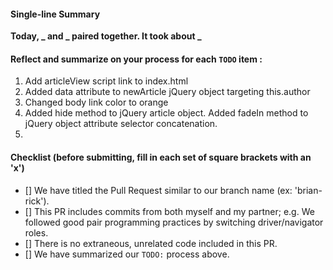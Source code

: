 #### Single-line Summary
**Today, _ and _ paired together. It took about _**

#### Reflect and summarize on your process for each `TODO` item :  
  1.   <!-- TODO: Link our new script file in. --> Add articleView script link to index.html
  2.  <!-- TODO: Use jQuery to also add the author name as a data-attribute of the newly cloned article. Doing so will allow us to use selectors to target articles, based on who wrote them.-->  Added data attribute to newArticle jQuery object targeting this.author
  3. <!-- TODO: Add some coordinated colors to make the blog more distinguished:
           Use an accent color for all links, and remove their underline. --> Changed body link color to orange
  4. <!-- TODO: If the select box was changed to an option that has a value, we need to hide all the articles, and then show just the ones that match for the author that was selected. Use an "attribute selector" to find those articles, and fade them in for the reader. --> Added hide method to jQuery article object. Added fadeIn method to jQuery object attribute selector concatenation.
  5. 

#### Checklist (before submitting, fill in each set of square brackets with an 'x')
- [] We have titled the Pull Request similar to our branch name (ex: 'brian-rick').
- [] This PR includes commits from both myself and my partner; e.g. We followed good pair programming practices by switching driver/navigator roles.
- [] There is no extraneous, unrelated code included in this PR.
- [] We have summarized our `TODO:` process above.
